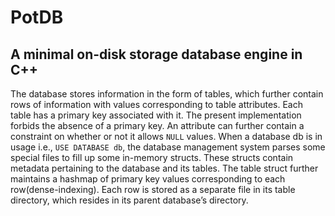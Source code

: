 # PotDB

## A minimal on-disk storage database engine in C++

 The database stores information in the form of tables, which further contain rows of information with values corresponding to table attributes. Each table has a primary key associated with it. The present implementation forbids the absence of a primary key. An attribute can further contain a constraint on whether or not it allows `NULL` values. When a database db is in usage i.e., `USE DATABASE db`, the database management system parses some special files to fill up some in-memory structs. These structs contain metadata pertaining to the database and its tables. The table struct further maintains a hashmap of primary key values corresponding to each row(dense-indexing). Each row is stored as a separate file in its table directory, which resides in its parent database’s directory.
